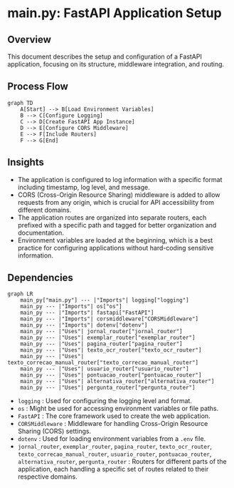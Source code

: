 # main.py: FastAPI Application Setup

## Overview
This document describes the setup and configuration of a FastAPI application, focusing on its structure, middleware integration, and routing.

## Process Flow
```mermaid
graph TD
    A[Start] --> B[Load Environment Variables]
    B --> C[Configure Logging]
    C --> D[Create FastAPI App Instance]
    D --> E[Configure CORS Middleware]
    E --> F[Include Routers]
    F --> G[End]
```

## Insights
- The application is configured to log information with a specific format including timestamp, log level, and message.
- CORS (Cross-Origin Resource Sharing) middleware is added to allow requests from any origin, which is crucial for API accessibility from different domains.
- The application routes are organized into separate routers, each prefixed with a specific path and tagged for better organization and documentation.
- Environment variables are loaded at the beginning, which is a best practice for configuring applications without hard-coding sensitive information.

## Dependencies
```mermaid
graph LR
    main_py["main.py"] --- |"Imports"| logging["logging"]
    main_py --- |"Imports"| os["os"]
    main_py --- |"Imports"| fastapi["FastAPI"]
    main_py --- |"Imports"| corsmiddleware["CORSMiddleware"]
    main_py --- |"Imports"| dotenv["dotenv"]
    main_py --- |"Uses"| jornal_router["jornal_router"]
    main_py --- |"Uses"| exemplar_router["exemplar_router"]
    main_py --- |"Uses"| pagina_router["pagina_router"]
    main_py --- |"Uses"| texto_ocr_router["texto_ocr_router"]
    main_py --- |"Uses"| texto_correcao_manual_router["texto_correcao_manual_router"]
    main_py --- |"Uses"| usuario_router["usuario_router"]
    main_py --- |"Uses"| pontuacao_router["pontuacao_router"]
    main_py --- |"Uses"| alternativa_router["alternativa_router"]
    main_py --- |"Uses"| pergunta_router["pergunta_router"]
```

- `logging` : Used for configuring the logging level and format.
- `os` : Might be used for accessing environment variables or file paths.
- `FastAPI` : The core framework used to create the web application.
- `CORSMiddleware` : Middleware for handling Cross-Origin Resource Sharing (CORS) settings.
- `dotenv` : Used for loading environment variables from a `.env` file.
- `jornal_router`, `exemplar_router`, `pagina_router`, `texto_ocr_router`, `texto_correcao_manual_router`, `usuario_router`, `pontuacao_router`, `alternativa_router`, `pergunta_router` : Routers for different parts of the application, each handling a specific set of routes related to their respective domains.